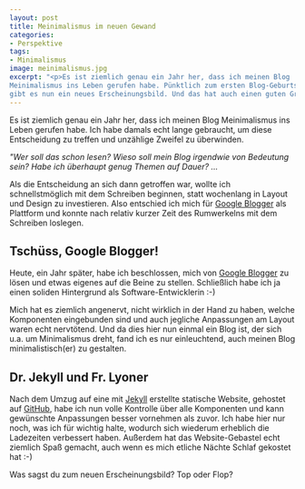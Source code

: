 ```yaml
---
layout: post
title: Meinimalismus im neuen Gewand
categories:
- Perspektive
tags:
- Minimalismus
image: meinimalismus.jpg
excerpt: "<p>Es ist ziemlich genau ein Jahr her, dass ich meinen Blog
Meinimalismus ins Leben gerufen habe. Pünktlich zum ersten Blog-Geburtstag
gibt es nun ein neues Erscheinungsbild. Und das hat auch einen guten Grund.</p>"
---
```


Es ist ziemlich genau ein Jahr her, dass ich meinen Blog Meinimalismus ins
Leben gerufen habe. Ich habe damals echt lange gebraucht, um diese Entscheidung
zu treffen und unzählige Zweifel zu überwinden.

*"Wer soll das schon lesen? Wieso soll mein Blog irgendwie von Bedeutung sein?
Habe ich überhaupt genug Themen auf Dauer? ...*

Als die Entscheidung an sich dann getroffen war, wollte ich
schnellstmöglich mit dem Schreiben beginnen, statt wochenlang in Layout und
Design zu investieren. Also entschied ich mich für
[Google Blogger](https://www.blogger.com/about/?hl=de) als Plattform und
konnte nach relativ kurzer Zeit des Rumwerkelns mit dem Schreiben loslegen.

## Tschüss, Google Blogger!

Heute, ein Jahr später, habe ich beschlossen, mich von
[Google Blogger](https://www.blogger.com/about/?hl=de) zu lösen und etwas
eigenes auf die Beine zu stellen. Schließlich habe ich ja einen soliden
Hintergrund als Software-Entwicklerin :-)

Mich hat es ziemlich angenervt, nicht wirklich in der Hand zu haben, welche
Komponenten eingebunden sind und auch jegliche Anpassungen am Layout waren
echt nervtötend.
Und da dies hier nun einmal ein Blog ist, der sich u.a. um Minimalismus dreht,
fand ich es nur einleuchtend, auch meinen Blog minimalistisch(er) zu gestalten.

## Dr. Jekyll und Fr. Lyoner

Nach dem Umzug auf eine mit [Jekyll](https://jekyllrb.com/) erstellte statische
Website, gehostet auf [GitHub](https://github.com/), habe ich nun volle
Kontrolle über alle Komponenten und kann gewünschte Anpassungen besser
vornehmen als zuvor. Ich habe hier nur noch, was ich für wichtig halte, wodurch
sich wiederum erheblich die Ladezeiten verbessert haben.
Außerdem hat das Website-Gebastel echt ziemlich Spaß gemacht, auch wenn
es mich etliche Nächte Schlaf gekostet hat :-)

Was sagst du zum neuen Erscheinungsbild? Top oder Flop?
